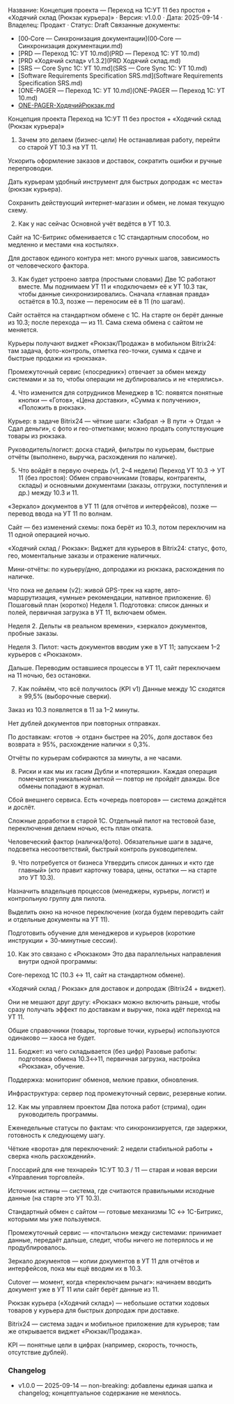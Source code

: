 Название: Концепция проекта — Переход на 1С:УТ 11 без простоя + «Ходячий склад (Рюкзак курьера)» · Версия: v1.0.0 · Дата: 2025-09-14 · Владелец: Продакт · Статус: Draft
Связанные документы:
- [00‑Core — Синхронизация документации](00‑Core — Синхронизация документации.md)
- [PRD — Переход 1С: УТ 10.md](PRD — Переход 1С: УТ 10.md)
- [PRD «Ходячий склад» v1.3.2](PRD Ходячий склад.md)
- [SRS — Core Sync 1С: УТ 10.md](SRS — Core Sync 1С: УТ 10.md)
- [Software Requirements Specification SRS.md](Software Requirements Specification SRS.md)
- [ONE-PAGER — Переход 1С: УТ 10.md](ONE-PAGER — Переход 1С: УТ 10.md)
- [ONE-PAGER-ХодячийРюкзак.md](ONE-PAGER-ХодячийРюкзак.md)

Концепция проекта
Переход на 1С:УТ 11 без простоя + «Ходячий склад (Рюкзак курьера)»
1) Зачем это делаем (бизнес-цели)
Не останавливая работу, перейти со старой УТ 10.3 на УТ 11.


Ускорить оформление заказов и доставок, сократить ошибки и ручные перепроводки.


Дать курьерам удобный инструмент для быстрых допродаж «с места» (рюкзак курьера).


Сохранить действующий интернет-магазин и обмен, не ломая текущую схему.


2) Как у нас сейчас
Основной учёт ведётся в УТ 10.3.


Сайт на 1С-Битрикс обменивается с 1С стандартным способом, но медленно и местами «на костылях».


Для доставок единого контура нет: много ручных шагов, зависимость от человеческого фактора.


3) Как будет устроено завтра (простыми словами)
Две 1С работают вместе. Мы поднимаем УТ 11 и «подключаем» её к УТ 10.3 так, чтобы данные синхронизировались. Сначала «главная правда» остаётся в 10.3, позже — переносим её в 11 (по шагам).


Сайт остаётся на стандартном обмене с 1С. На старте он берёт данные из 10.3; после перехода — из 11. Сама схема обмена с сайтом не меняется.


Курьеры получают виджет «Рюкзак/Продажа» в мобильном Bitrix24: там задача, фото-контроль, отметка гео-точки, сумма к сдаче и быстрые продажи из «рюкзака».


Промежуточный сервис («посредник») отвечает за обмен между системами и за то, чтобы операции не дублировались и не «терялись».


4) Что изменится для сотрудников
Менеджер в 1С: появятся понятные кнопки — «Готов», «Цена доставки», «Сумма к получению», «Положить в рюкзак».


Курьер: в задаче Bitrix24 — чёткие шаги: «Забрал → В пути → Отдал → Сдал деньги», с фото и гео-отметками; можно продать сопутствующие товары из рюкзака.


Руководитель/логист: доска стадий, фильтры по курьерам, быстрые отчёты (выполнено, выручка, расхождения по наличке).


5) Что войдёт в первую очередь (v1, 2–4 недели)
Переход УТ 10.3 → УТ 11 (без простоя):
Обмен справочниками (товары, контрагенты, склады) и основными документами (заказы, отгрузки, поступления и др.) между 10.3 и 11.


«Зеркало» документов в УТ 11 (для отчётов и интерфейсов), позже — перевод ввода на УТ 11 по волнам.


Сайт — без изменений схемы: пока берёт из 10.3, потом переключим на 11 одной операцией ночью.


«Ходячий склад / Рюкзак»:
Виджет для курьеров в Bitrix24: статус, фото, гео, моментальные заказы и отражение наличных.


Мини-отчёты: по курьеру/дню, допродажи из рюкзака, расхождения по наличке.


Что пока не делаем (v2): живой GPS-трек на карте, авто-маршрутизация, «умные» рекомендации, нативное приложение.
6) Пошаговый план (коротко)
Неделя 1. Подготовка: список данных и полей, первичная загрузка в УТ 11, включаем обмен.


Неделя 2. Дельты «в реальном времени», «зеркало» документов, пробные заказы.


Неделя 3. Пилот: часть документов вводим уже в УТ 11; запускаем 1–2 курьеров с «Рюкзаком».


Дальше. Переводим оставшиеся процессы в УТ 11, сайт переключаем на 11 ночью, без остановки.


7) Как поймём, что всё получилось (KPI v1)
Данные между 1С сходятся ≥ 99,5% (выборочные сверки).


Заказ из 10.3 появляется в 11 за 1–2 минуты.


Нет дублей документов при повторных отправках.


По доставкам: «готов → отдан» быстрее на 20%, доля доставок без возврата ≥ 95%, расхождение налички ≤ 0,3%.


Отчёты по курьерам собираются за минуты, а не часами.


8) Риски и как мы их гасим
Дубли и «потеряшки». Каждая операция помечается уникальной меткой — повтор не пройдёт дважды. Все обмены попадают в журнал.


Сбой внешнего сервиса. Есть «очередь повторов» — система дождётся и дослёт.


Сложные доработки в старой 1С. Отдельный пилот на тестовой базе, переключения делаем ночью, есть план отката.


Человеческий фактор (наличка/фото). Обязательные шаги в задаче, подсветка несоответствий, быстрый контроль руководителем.


9) Что потребуется от бизнеса
Утвердить список данных и «кто где главный» (кто правит карточку товара, цены, остатки — на старте это УТ 10.3).


Назначить владельцев процессов (менеджеры, курьеры, логист) и контрольную группу для пилота.


Выделить окно на ночное переключение (когда будем переводить сайт и отдельные документы на УТ 11).


Подготовить обучение для менеджеров и курьеров (короткие инструкции + 30-минутные сессии).


10) Как это связано с «Рюкзаком»
Это два параллельных направления внутри одной программы:


Core-переход 1С (10.3 ↔ 11, сайт на стандартном обмене).


«Ходячий склад / Рюкзак» для доставок и допродаж (Bitrix24 + виджет).


Они не мешают друг другу: «Рюкзак» можно включить раньше, чтобы сразу получать эффект по доставкам и выручке, пока идёт переход на УТ 11.


Общие справочники (товары, торговые точки, курьеры) используются одинаково — хаоса не будет.


11) Бюджет: из чего складывается (без цифр)
Разовые работы: подготовка обмена 10.3↔11, первичная загрузка, настройка «Рюкзака», обучение.


Поддержка: мониторинг обменов, мелкие правки, обновления.


Инфраструктура: сервер под промежуточный сервис, резервные копии.


12) Как мы управляем проектом
Два потока работ (стрима), один руководитель программы.


Еженедельные статусы по фактам: что синхронизируется, где задержки, готовность к следующему шагу.


Чёткие «ворота» для переключений: 2 недели стабильной работы + сверка «ноль расхождений».



Глоссарий для «не технарей»
1С:УТ 10.3 / 11 — старая и новая версии «Управления торговлей».


Источник истины — система, где считаются правильными исходные данные (на старте это УТ 10.3).


Стандартный обмен с сайтом — готовые механизмы 1С ↔ 1С-Битрикс, которыми мы уже пользуемся.


Промежуточный сервис — «почтальон» между системами: принимает данные, передаёт дальше, следит, чтобы ничего не потерялось и не продублировалось.


Зеркало документов — копии документов в УТ 11 для отчётов и интерфейсов, пока мы ещё вводим их в 10.3.


Cutover — момент, когда «переключаем рычаг»: начинаем вводить документ уже в УТ 11 или сайт берёт данные из 11.


Рюкзак курьера («Ходячий склад») — небольшие остатки ходовых товаров у курьера для быстрых допродаж при доставке.


Bitrix24 — система задач и мобильное приложение для курьеров; там же открывается виджет «Рюкзак/Продажа».


KPI — понятные цели в цифрах (например, скорость, точность, отсутствие дублей).




### Changelog
- v1.0.0 — 2025-09-14 — non-breaking: добавлены единая шапка и changelog; концептуальное содержание не менялось.